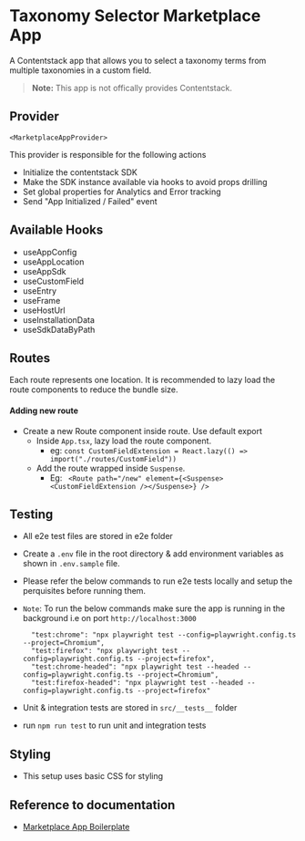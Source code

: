 # Taxonomy Selector Marketplace App 
A Contentstack app that allows you to select a taxonomy terms from multiple taxonomies in a custom field.

> **Note:** This app is not offically provides Contentstack.

## Provider

`<MarketplaceAppProvider>`

This provider is responsible for the following actions

- Initialize the contentstack SDK
- Make the SDK instance available via hooks to avoid props drilling
- Set global properties for Analytics and Error tracking
- Send "App Initialized / Failed" event

## Available Hooks

- useAppConfig
- useAppLocation
- useAppSdk
- useCustomField
- useEntry
- useFrame
- useHostUrl
- useInstallationData
- useSdkDataByPath

## Routes

Each route represents one location. It is recommended to lazy load the route components to reduce the bundle
size.

#### Adding new route

- Create a new Route component inside route. Use default export
  - Inside `App.tsx`, lazy load the route component.
    - eg: `const CustomFieldExtension = React.lazy(() => import("./routes/CustomField"))`
  - Add the route wrapped inside `Suspense`.
    - Eg: ` <Route path="/new" element={<Suspense><CustomFieldExtension /></Suspense>} />`

## Testing

- All e2e test files are stored in e2e folder
- Create a `.env` file in the root directory & add environment variables as shown in `.env.sample` file.
- Please refer the below commands to run e2e tests locally and setup the perquisites before running them.
- `Note`: To run the below commands make sure the app is running in the background i.e on port `http://localhost:3000`

  ```
    "test:chrome": "npx playwright test --config=playwright.config.ts --project=Chromium",
    "test:firefox": "npx playwright test --config=playwright.config.ts --project=firefox",
    "test:chrome-headed": "npx playwright test --headed --config=playwright.config.ts --project=Chromium",
    "test:firefox-headed": "npx playwright test --headed --config=playwright.config.ts --project=firefox"
  ```

- Unit & integration tests are stored in `src/__tests__` folder
- run `npm run test` to run unit and integration tests

## Styling

- This setup uses basic CSS for styling

## Reference to documentation

- [Marketplace App Boilerplate](https://www.contentstack.com/docs/developers/developer-hub/marketplace-app-boilerplate/)
